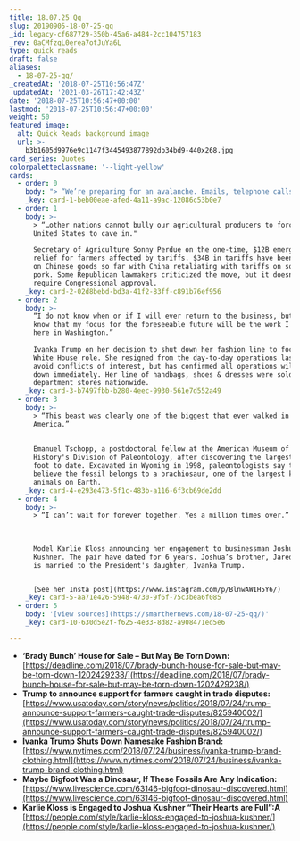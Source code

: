 ```yaml
---
title: 18.07.25 Qq
slug: 20190905-18-07-25-qq
_id: legacy-cf687729-350b-45a6-a484-2cc104757183
_rev: 0aCMfzqL0erea7otJuYa6L
type: quick_reads
draft: false
aliases:
  - 18-07-25-qq/
_createdAt: '2018-07-25T10:56:47Z'
_updatedAt: '2021-03-26T17:42:43Z'
date: '2018-07-25T10:56:47+00:00'
lastmod: '2018-07-25T10:56:47+00:00'
weight: 50
featured_image:
  alt: Quick Reads background image
  url: >-
    b3b1605d9976e9c1147f3445493877892db34bd9-440x268.jpg
card_series: Quotes
colorpaletteclassname: '--light-yellow'
cards:
  - order: 0
    body: "> “We’re preparing for an avalanche. Emails, telephone calls a\x14 we may see upwards of 500 calls a day.”  \n  \nReal Estate agent Ernie Carswell on listing the Brady Bunch house in Studio City, CA at $1.885M. The homeowners bought it in 1973 for $61K before the home's now iconic exterior was used on the show. The interiors were shot on an LA soundstage.\n\n[Click For Photos](https://www.elliman.com/listing-photos?l=d1a50e7a72cf956bea8e2a14fa1adcb1766560b71fc88087-3367d58f219ae1fb0e3243f58ea17f4559a4cb27)"
    _key: card-1-beb00eae-afed-4a11-a9ac-12086c53b0e7
  - order: 1
    body: >-
      > “…other nations cannot bully our agricultural producers to force the
      United States to cave in."  
        
      Secretary of Agriculture Sonny Perdue on the one-time, $12B emergency
      relief for farmers affected by tariffs. $34B in tariffs have been slapped
      on Chinese goods so far with China retaliating with tariffs on soybeans &
      pork. Some Republican lawmakers criticized the move, but it doesn't
      require Congressional approval.
    _key: card-2-02d8bebd-bd3a-41f2-83ff-c891b76ef956
  - order: 2
    body: >-
      “I do not know when or if I will ever return to the business, but I do
      know that my focus for the foreseeable future will be the work I am doing
      here in Washington.”  
        
      Ivanka Trump on her decision to shut down her fashion line to focus on her
      White House role. She resigned from the day-to-day operations last year to
      avoid conflicts of interest, but has confirmed all operations will wind
      down immediately. Her line of handbags, shoes & dresses were sold in major
      department stores nationwide.
    _key: card-3-b7497fbb-b280-4eec-9930-561e7d552a49
  - order: 3
    body: >-
      > “This beast was clearly one of the biggest that ever walked in North
      America.”  
        
        
      Emanuel Tschopp, a postdoctoral fellow at the American Museum of Natural
      History's Division of Paleontology, after discovering the largest dinosaur
      foot to date. Excavated in Wyoming in 1998, paleontologists say they now
      believe the fossil belongs to a brachiosaur, one of the largest known land
      animals on Earth.
    _key: card-4-e293e473-5f1c-483b-a116-6f3cb69de2dd
  - order: 4
    body: >-
      > “I can’t wait for forever together. Yes a million times over.”  
        
        
        
      Model Karlie Kloss announcing her engagement to businessman Joshua
      Kushner. The pair have dated for 6 years. Joshua’s brother, Jared Kushner,
      is married to the President's daughter, Ivanka Trump.


      [See her Insta post](https://www.instagram.com/p/BlnwAWIH5Y6/)
    _key: card-5-aa71e426-5948-4730-9f6f-75c3bea6f085
  - order: 5
    body: '[view sources](https://smarthernews.com/18-07-25-qq/)'
    _key: card-10-630d5e2f-f625-4e33-8d82-a908471ed5e6

---
```

* **‘Brady Bunch’ House for Sale – But May Be Torn Down:**  
[https://deadline.com/2018/07/brady-bunch-house-for-sale-but-may-be-torn-down-1202429238/](https://deadline.com/2018/07/brady-bunch-house-for-sale-but-may-be-torn-down-1202429238/)
* **Trump to announce support for farmers caught in trade disputes:**  
[https://www.usatoday.com/story/news/politics/2018/07/24/trump-announce-support-farmers-caught-trade-disputes/825940002/](https://www.usatoday.com/story/news/politics/2018/07/24/trump-announce-support-farmers-caught-trade-disputes/825940002/)
* **Ivanka Trump Shuts Down Namesake Fashion Brand:**  
[https://www.nytimes.com/2018/07/24/business/ivanka-trump-brand-clothing.html](https://www.nytimes.com/2018/07/24/business/ivanka-trump-brand-clothing.html)
* **Maybe Bigfoot Was a Dinosaur, If These Fossils Are Any Indication:**  
[https://www.livescience.com/63146-bigfoot-dinosaur-discovered.html](https://www.livescience.com/63146-bigfoot-dinosaur-discovered.html)
* **Karlie Kloss is Engaged to Joshua Kushner “Their Hearts are Full”:A**  
[https://people.com/style/karlie-kloss-engaged-to-joshua-kushner/](https://people.com/style/karlie-kloss-engaged-to-joshua-kushner/)